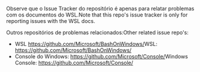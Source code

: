 <span data-ttu-id="4c513-101">Observe que o Issue Tracker do repositório é apenas para relatar problemas com os documentos do WSL.</span><span class="sxs-lookup"><span data-stu-id="4c513-101">Note that this repo's issue tracker is only for reporting issues with the WSL docs.</span></span>

<span data-ttu-id="4c513-102">Outros repositórios de problemas relacionados:</span><span class="sxs-lookup"><span data-stu-id="4c513-102">Other related issue repo's:</span></span>

* <span data-ttu-id="4c513-103">WSL https://github.com/Microsoft/BashOnWindows/</span><span class="sxs-lookup"><span data-stu-id="4c513-103">WSL: https://github.com/Microsoft/BashOnWindows/</span></span>
* <span data-ttu-id="4c513-104">Console do Windows: https://github.com/Microsoft/Console/</span><span class="sxs-lookup"><span data-stu-id="4c513-104">Windows Console: https://github.com/Microsoft/Console/</span></span>
